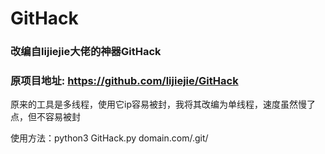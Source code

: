 # GitHack


### 改编自lijiejie大佬的神器GitHack
### 原项目地址: https://github.com/lijiejie/GitHack
  

原来的工具是多线程，使用它ip容易被封，我将其改编为单线程，速度虽然慢了点，但不容易被封

使用方法：python3 GitHack.py domain.com/.git/